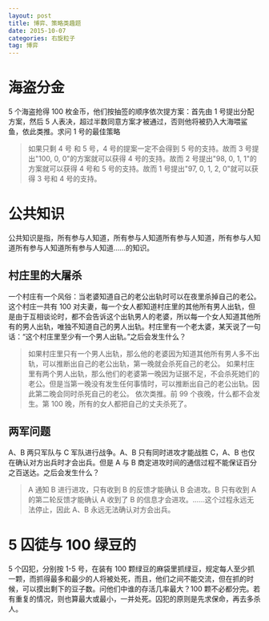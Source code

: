 ```yaml
---
layout: post
title: 博弈、策略类趣题
date: 2015-10-07
categories: 右旋粒子
tag: 博弈
---
```


# 海盗分金

5 个海盗抢得 100 枚金币，他们按抽签的顺序依次提方案：首先由 1 号提出分配方案，然后 5 人表决，超过半数同意方案才被通过，否则他将被扔入大海喂鲨鱼，依此类推。求问 1 号的最佳策略

> 如果只剩 4 号 和 5 号，4 号的提案一定不会得到 5 号的支持。故而 3 号提出"100, 0, 0"的方案就可以获得 4 号的支持。故而 2 号提出"98, 0, 1, 1"的方案就可以获得 4 号和 5 号的支持。故而 1 号提出"97, 0, 1, 2, 0"就可以获得 3 号和 4 号的支持。

# 公共知识

公共知识是指，所有参与人知道，所有参与人知道所有参与人知道，所有参与人知道所有参与人知道所有参与人知道……的知识。

## 村庄里的大屠杀

一个村庄有一个风俗：当老婆知道自己的老公出轨时可以在夜里杀掉自己的老公。这个村庄一共有 100 对夫妻，每一个女人都知道村庄里的其他所有男人出轨，但是由于互相谈论时，都不会告诉这个出轨男人的老婆，所以每一个女人知道其他所有的男人出轨，唯独不知道自己的男人出轨。村庄里有一个老太婆，某天说了一句话：“这个村庄里至少有一个男人出轨。”之后会发生什么？

> 如果村庄里只有一个男人出轨，那么他的老婆因为知道其他所有男人多不出轨，可以推断出自己的老公出轨，第一晚就会杀死自己的老公。
> 如果村庄里有两个男人出轨，那么他们的老婆第一晚因为证据不足，不会杀死她们的老公。但是当第一晚没有发生任何事情时，可以推断出自己的老公出轨。因此第二晚会同时杀死自己的老公。
> 依次类推。前 99 个夜晚，什么都不会发生。第 100 晚，所有的女人都把自己的丈夫杀死了。

## 两军问题

A、B 两只军队与 C 军队进行战争。A、B 只有同时进攻才能战胜 C，A、B 也仅在确认对方出兵时才会出兵。但是 A 与 B 商定进攻时间的通信过程不能保证百分之百送达。之后会发生什么？

> A 通知 B 进行进攻，只有收到 B 的反馈才能确认 B 会进攻。B 只有收到 A 的第二轮反馈才能确认 A 收到了 B 的信息才会进攻。……这个过程永远无法停止，因此 A、B 永远无法确认对方会出兵。

# 5 囚徒与 100 绿豆的

5 个囚犯，分别按 1-5 号，在装有 100 颗绿豆的麻袋里抓绿豆，规定每人至少抓一颗，而抓得最多和最少的人将被处死，而且，他们之间不能交流，但在抓的时候，可以摸出剩下的豆子数。问他们中谁的存活几率最大？100 颗不必都分完。若有重复的情况，则也算最大或最小，一并处死。囚犯的原则是先求保命，再去多杀人。
